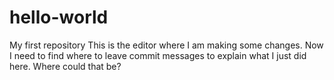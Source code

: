 # hello-world
My first repository
This is the editor where I am making some changes. Now I need to find where to leave commit messages to explain what I just did here. Where could that be?
